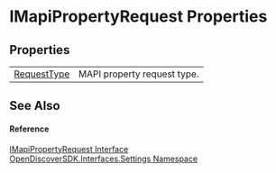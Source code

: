 # IMapiPropertyRequest Properties




## Properties
<table>
<tr>
<td><a href="06f06810-651d-5faf-d3fb-30d6cfa68eed">RequestType</a></td>
<td>MAPI property request type.</td></tr>
</table>

## See Also


#### Reference
<a href="dcf42947-4236-4ac8-3e63-1b334778cbac">IMapiPropertyRequest Interface</a>  
<a href="a1516a26-c3bc-5b32-80d1-92d32506d831">OpenDiscoverSDK.Interfaces.Settings Namespace</a>  
